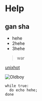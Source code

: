 # Help
## gan sha

* hehe
* 2hehe
* 3hehe

> war

[unixhot](http://www.unixhot.com)

![Oldboy](http://www.igo100.cc/images/logo.jpg)

	while true:
	  do echo hehe;
	done
